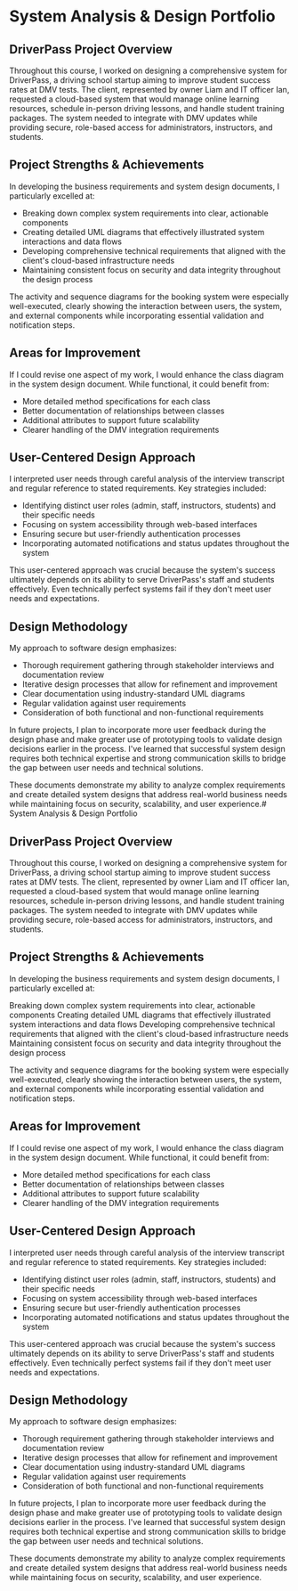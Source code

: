 # System Analysis & Design Portfolio

## DriverPass Project Overview
Throughout this course, I worked on designing a comprehensive system for DriverPass, a driving school startup aiming to improve student success rates at DMV tests. The client, represented by owner Liam and IT officer Ian, requested a cloud-based system that would manage online learning resources, schedule in-person driving lessons, and handle student training packages. The system needed to integrate with DMV updates while providing secure, role-based access for administrators, instructors, and students.

## Project Strengths & Achievements
In developing the business requirements and system design documents, I particularly excelled at:
- Breaking down complex system requirements into clear, actionable components
- Creating detailed UML diagrams that effectively illustrated system interactions and data flows
- Developing comprehensive technical requirements that aligned with the client's cloud-based infrastructure needs
- Maintaining consistent focus on security and data integrity throughout the design process

The activity and sequence diagrams for the booking system were especially well-executed, clearly showing the interaction between users, the system, and external components while incorporating essential validation and notification steps.

## Areas for Improvement
If I could revise one aspect of my work, I would enhance the class diagram in the system design document. While functional, it could benefit from:
- More detailed method specifications for each class
- Better documentation of relationships between classes
- Additional attributes to support future scalability
- Clearer handling of the DMV integration requirements

## User-Centered Design Approach
I interpreted user needs through careful analysis of the interview transcript and regular reference to stated requirements. Key strategies included:
- Identifying distinct user roles (admin, staff, instructors, students) and their specific needs
- Focusing on system accessibility through web-based interfaces
- Ensuring secure but user-friendly authentication processes
- Incorporating automated notifications and status updates throughout the system

This user-centered approach was crucial because the system's success ultimately depends on its ability to serve DriverPass's staff and students effectively. Even technically perfect systems fail if they don't meet user needs and expectations.

## Design Methodology
My approach to software design emphasizes:
- Thorough requirement gathering through stakeholder interviews and documentation review
- Iterative design processes that allow for refinement and improvement
- Clear documentation using industry-standard UML diagrams
- Regular validation against user requirements
- Consideration of both functional and non-functional requirements

In future projects, I plan to incorporate more user feedback during the design phase and make greater use of prototyping tools to validate design decisions earlier in the process. I've learned that successful system design requires both technical expertise and strong communication skills to bridge the gap between user needs and technical solutions.

These documents demonstrate my ability to analyze complex requirements and create detailed system designs that address real-world business needs while maintaining focus on security, scalability, and user experience.# System Analysis & Design Portfolio
## DriverPass Project Overview
Throughout this course, I worked on designing a comprehensive system for DriverPass, a driving school startup aiming to improve student success rates at DMV tests. The client, represented by owner Liam and IT officer Ian, requested a cloud-based system that would manage online learning resources, schedule in-person driving lessons, and handle student training packages. The system needed to integrate with DMV updates while providing secure, role-based access for administrators, instructors, and students.

## Project Strengths & Achievements
In developing the business requirements and system design documents, I particularly excelled at:

Breaking down complex system requirements into clear, actionable components
Creating detailed UML diagrams that effectively illustrated system interactions and data flows
Developing comprehensive technical requirements that aligned with the client's cloud-based infrastructure needs
Maintaining consistent focus on security and data integrity throughout the design process

The activity and sequence diagrams for the booking system were especially well-executed, clearly showing the interaction between users, the system, and external components while incorporating essential validation and notification steps.

## Areas for Improvement
If I could revise one aspect of my work, I would enhance the class diagram in the system design document. While functional, it could benefit from:

- More detailed method specifications for each class
- Better documentation of relationships between classes
- Additional attributes to support future scalability
- Clearer handling of the DMV integration requirements

## User-Centered Design Approach
I interpreted user needs through careful analysis of the interview transcript and regular reference to stated requirements. Key strategies included:

- Identifying distinct user roles (admin, staff, instructors, students) and their specific needs
- Focusing on system accessibility through web-based interfaces
- Ensuring secure but user-friendly authentication processes
- Incorporating automated notifications and status updates throughout the system

This user-centered approach was crucial because the system's success ultimately depends on its ability to serve DriverPass's staff and students effectively. Even technically perfect systems fail if they don't meet user needs and expectations.

## Design Methodology
My approach to software design emphasizes:

- Thorough requirement gathering through stakeholder interviews and documentation review
- Iterative design processes that allow for refinement and improvement
- Clear documentation using industry-standard UML diagrams
- Regular validation against user requirements
- Consideration of both functional and non-functional requirements

In future projects, I plan to incorporate more user feedback during the design phase and make greater use of prototyping tools to validate design decisions earlier in the process. I've learned that successful system design requires both technical expertise and strong communication skills to bridge the gap between user needs and technical solutions.

These documents demonstrate my ability to analyze complex requirements and create detailed system designs that address real-world business needs while maintaining focus on security, scalability, and user experience.
